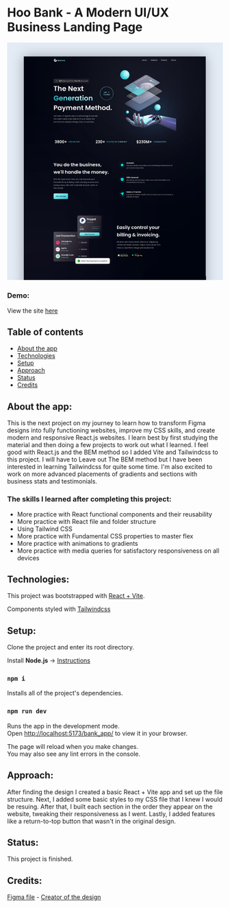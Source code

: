 # Hoo Bank - A Modern UI/UX Business Landing Page
![site image](https://github.com/briansegs/bank_app/blob/main/src/assets/project3.png)

### Demo:
View the site [here](https://briansegs.github.io/bank_app/)

## Table of contents
- [About the app](#about-the-app)
- [Technologies](#technologies)
- [Setup](#setup)
- [Approach](#approach)
- [Status](#status)
- [Credits](#credits)

## About the app:
This is the next project on my journey to learn how to transform Figma designs into fully functioning websites, improve my CSS skills, and create modern and responsive React.js websites. I learn best by first studying the material and then doing a few projects to work out what I learned. I feel good with React.js and the BEM method so I added Vite and Tailwindcss to this project. I will have to Leave out The BEM method but I have been interested in learning Tailwindcss for quite some time. I'm also excited to work on more advanced placements of gradients and sections with business stats and testimonials. 

### The skills I learned after completing this project:
- More practice with React functional components and their reusability
- More practice with React file and folder structure
- Using Tailwind CSS
- More practice with Fundamental CSS properties to master flex
- More practice with animations to gradients
- More practice with media queries for satisfactory responsiveness on all devices
  
## Technologies:
This project was bootstrapped with [React + Vite](https://vitejs.dev/).

Components styled with [Tailwindcss](https://tailwindcss.com/)

## Setup:
Clone the project and enter its root directory.

Install **Node.js** -> [Instructions](https://nodejs.org/en/learn/getting-started/how-to-install-nodejs)

### `npm i`
Installs all of the project's dependencies.

### `npm run dev`
Runs the app in the development mode.\
Open [http://localhost:5173/bank_app/](http://localhost:5173/bank_app/) to view it in your browser.

The page will reload when you make changes.\
You may also see any lint errors in the console.

## Approach:
After finding the design I created a basic React + Vite app and set up the file structure. Next, I added some basic styles to my CSS file that I knew I would be resuing. After that, I built each section in the order they appear on the website, tweaking their responsiveness as I went. Lastly, I added features like a return-to-top button that wasn't in the original design. 

## Status:
This project is finished.

## Credits:
[Figma file](https://www.figma.com/design/bUGIPys15E78w9bs1l4tgS/HooBank?node-id=310-485&node-type=canvas&t=p2MaYql7Ssh5R6RZ-0) - 
[Creator of the design](https://dribbble.com/OWWStudio) 

